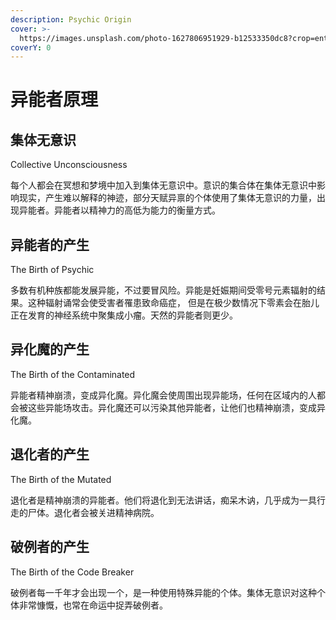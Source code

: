 ```yaml
---
description: Psychic Origin
cover: >-
  https://images.unsplash.com/photo-1627806951929-b12533350dc8?crop=entropy&cs=srgb&fm=jpg&ixid=MnwxOTcwMjR8MHwxfHNlYXJjaHw4fHxwc3ljaGljfGVufDB8fHx8MTY0OTUwODM5MA&ixlib=rb-1.2.1&q=85
coverY: 0
---
```


# 异能者原理

## 集体无意识&#x20;

Collective Unconsciousness

每个人都会在冥想和梦境中加入到集体无意识中。意识的集合体在集体无意识中影响现实，产生难以解释的神迹，部分天赋异禀的个体使用了集体无意识的力量，出现异能者。异能者以精神力的高低为能力的衡量方式。

## 异能者的产生&#x20;

The Birth of Psychic

多数有机种族都能发展异能，不过要冒风险。异能是妊娠期间受零号元素辐射的结果。这种辐射诵常会使受害者罹患致命癌症， 但是在极少数情况下零素会在胎儿正在发育的神经系统中聚集成小瘤。天然的异能者则更少。

## 异化魔的产生&#x20;

The Birth of the Contaminated

异能者精神崩溃，变成异化魔。异化魔会使周围出现异能场，任何在区域内的人都会被这些异能场攻击。异化魔还可以污染其他异能者，让他们也精神崩溃，变成异化魔。

## 退化者的产生&#x20;

The Birth of the Mutated

退化者是精神崩溃的异能者。他们将退化到无法讲话，痴呆木讷，几乎成为一具行走的尸体。退化者会被关进精神病院。

## 破例者的产生

The Birth of the Code Breaker

破例者每一千年才会出现一个，是一种使用特殊异能的个体。集体无意识对这种个体非常慷慨，也常在命运中捉弄破例者。
